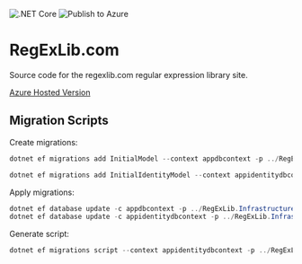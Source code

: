 ![.NET Core](https://github.com/ardalis/RegExLib.com/workflows/.NET%20Core/badge.svg)
![Publish to Azure](https://github.com/ardalis/RegExLib.com/workflows/publish/badge.svg)

# RegExLib.com
Source code for the regexlib.com regular expression library site.

[Azure Hosted Version](https://regexlibcom.azurewebsites.net/)

## Migration Scripts

Create migrations:
```powershell
dotnet ef migrations add InitialModel --context appdbcontext -p ../RegExLib.Infrastructure/RegExLib.Infrastructure.csproj -s RegExLib.Web.csproj -o Data/Migrations

dotnet ef migrations add InitialIdentityModel --context appidentitydbcontext -p ../RegExLib.Infrastructure/RegExLib.Infrastructure.csproj -s RegExLib.Web.csproj -o Identity/Migrations
```

Apply migrations:

```powershell
dotnet ef database update -c appdbcontext -p ../RegExLib.Infrastructure/RegExLib.Infrastructure.csproj -s RegExLib.Web.csproj
dotnet ef database update -c appidentitydbcontext -p ../RegExLib.Infrastructure/RegExLib.Infrastructure.csproj -s RegExLib.Web.csproj
```

Generate script:

```powershell
dotnet ef migrations script --context appidentitydbcontext -p ../RegExLib.Infrastructure/RegExLib.Infrastructure.csproj -s RegExLib.Web.csproj | out-file ./script.sql
```
